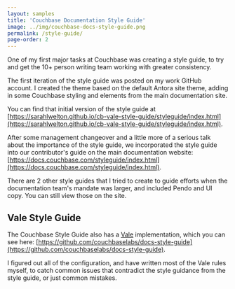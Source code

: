 ```yaml
---
layout: samples
title: 'Couchbase Documentation Style Guide'
image: ../img/couchbase-docs-style-guide.png
permalink: /style-guide/
page-order: 2
---
```


One of my first major tasks at Couchbase was creating a style guide, to try and get the 10+ person writing team working with greater consistency. 

The first iteration of the style guide was posted on my work GitHub account.
I created the theme based on the default Antora site theme, adding in some Couchbase styling and elements from the main documentation site. 

You can find that initial version of the style guide at [https://sarahlwelton.github.io/cb-vale-style-guide/styleguide/index.html](https://sarahlwelton.github.io/cb-vale-style-guide/styleguide/index.html). 

After some management changeover and a little more of a serious talk about the importance of the style guide, we incorporated the style guide into our contributor's guide on the main documentation website: [https://docs.couchbase.com/styleguide/index.html](https://docs.couchbase.com/styleguide/index.html).

There are 2 other style guides that I tried to create to guide efforts when the documentation team's mandate was larger, and included Pendo and UI copy. You can still view those on the site. 

## Vale Style Guide

The Couchbase Style Guide also has a [Vale](https://vale.sh) implementation, which you can see here: [https://github.com/couchbaselabs/docs-style-guide](https://github.com/couchbaselabs/docs-style-guide).

I figured out all of the configuration, and have written most of the Vale rules myself, to catch common issues that contradict the style guidance from the style guide, or just common mistakes.

<!-- ## UI and UX Style Guide 

As time went on, I realized that we also hadn't created any guidance or consistency for creating UI copy or other UI elements. After doing a thorough review of the UI copy in the Couchbase Capella product, a coworker and I decided that we needed to record our decisions somehow. 

So, I spun up another style guide to reflect the best practices I'd learned about UI copy, and to start recording some of our decisions about how to write in the UI: [https://sarahlwelton.github.io/cb-vale-style-guide/ui-ux/index.html](https://sarahlwelton.github.io/cb-vale-style-guide/ui-ux/index.html).

!["The main page of the Couchbase UI and UX Copy Style Guide."](../../img/couchbase-ux-style-guide.png)

## Pendo Style Guide 

Next, my manager decided that we were going to introduce and roll out Pendo in Capella. The project fell largely on my shoulders, and I found myself needing to hammer out all of the process for Pendo - including how we were going to write its in-app guides. 

To ensure consistency, this required a great amount of detail, down to the individual settings for each guide type: [https://sarahlwelton.github.io/cb-vale-style-guide/pendo/index.html](https://sarahlwelton.github.io/cb-vale-style-guide/pendo/index.html).

!["The main page of the Couchbase Pendo Style Guide."](../../img/couchbase-pendo-style-guide.png) -->